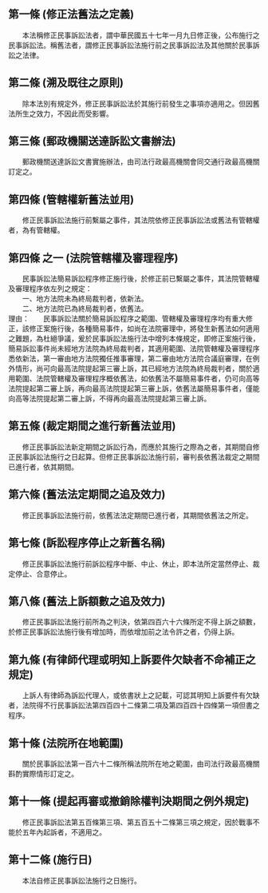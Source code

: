 第一條 (修正法舊法之定義)
-------------------------
　　本法稱修正民事訴訟法者，謂中華民國五十七年一月九日修正後，公布施行之民事訴訟法。稱舊法者，謂修正民事訴訟法施行前之民事訴訟法及其他關於民事訴訟之法律。  


第二條 (溯及既往之原則)
-----------------------
　　除本法別有規定外，修正民事訴訟法於其施行前發生之事項亦適用之。但因舊法所生之效力，不因此而受影響。  


第三條 (郵政機關送達訴訟文書辦法)
---------------------------------
　　郵政機關送達訴訟文書實施辦法，由司法行政最高機關會同交通行政最高機關訂定之。  


第四條 (管轄權新舊法並用)
-------------------------
　　修正民事訴訟法施行前繫屬之事件，其法院依修正民事訴訟法或舊法有管轄權者，為有管轄權。  


第四條 之一 (法院管轄權及審理程序)
----------------------------------
　　民事訴訟法簡易訴訟程序修正施行後，於修正前已繫屬之事件，其法院管轄權及審理程序依左列之規定：  
　　一、地方法院未為終局裁判者，依新法。  
　　二、地方法院已為終局裁判者，依舊法。  
理由：　　民事訴訟法關於簡易訴訟程序之範圍、管轄權及審理程序均有重大修正，該修正案施行後，各種簡易事件，如尚在法院審理中，將發生新舊法如何適用之難題，為杜絕爭議，爰於民事訴訟法施行法中增列本條規定，即修正案施行後，簡易訴訟事件尚未經地方法院為終局裁判者，其適用範圍、法院管轄權及審理程序悉依新法，第一審由地方法院獨任推事審理，第二審由地方法院合議庭審理，在例外情形，尚可向最高法院提起第三審上訴，其已經地方法院為終局裁判者，關於適用範圍、法院管轄權及審理程序概依舊法，如依舊法不屬簡易事件者，仍可向高等法院提起第二審上訴，再向最高法院提起第三審上訴，依舊法屬簡易事件者，僅能向高等法院提起第二審上訴，不得再向最高法院提起第三審上訴。

第五條 (裁定期間之進行新舊法並用)
---------------------------------
　　修正民事訴訟法新定期間之訴訟行為，而應於其施行之際為之者，其期間自修正民事訴訟法施行之日起算。但修正民事訴訟法施行前，審判長依舊法裁定之期間已進行者，依其期間。  


第六條 (舊法法定期間之追及效力)
-------------------------------
　　修正民事訴訟法施行前，依舊法法定期間已進行者，其期間依舊法之所定。  


第七條 (訴訟程序停止之新舊名稱)
-------------------------------
　　修正民事訴訟法施行前訴訟程序中斷、中止、休止，即本法所定當然停止、裁定停止、合意停止。  


第八條 (舊法上訴額數之追及效力)
-------------------------------
　　修正民事訴訟法施行前所為之判決，依第四百六十六條所定不得上訴之額數，於修正民事訴訟法施行後有增加時，而依增加前之法令許之者，仍得上訴。  


第九條 (有律師代理或明知上訴要件欠缺者不命補正之規定)
-----------------------------------------------------
　　上訴人有律師為訴訟代理人，或依書狀上之記載，可認其明知上訴要件有欠缺者，法院得不行民事訴訟法第四百四十二條第二項及第四百四十四條第一項但書之程序。  


第十條 (法院所在地範圍)
-----------------------
　　關於民事訴訟法第一百六十二條所稱法院所在地之範圍，由司法行政最高機關斟酌實際情形訂定之。  


第十一條 (提起再審或撤銷除權判決期間之例外規定)
-----------------------------------------------
　　修正民事訴訟法第五百條第三項、第五百五十二條第三項之規定，因於戰事不能於五年內起訴者，不適用之。  


第十二條 (施行日)
-----------------
　　本法自修正民事訴訟法施行之日施行。